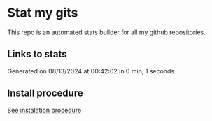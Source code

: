 # Stat my gits

This repo is an automated stats builder for all my github repositories.

## Links to stats


Generated on 08/13/2024 at 00:42:02 in 0 min, 1 seconds.

## Install procedure

[See instalation procedure](./src/install.md)
